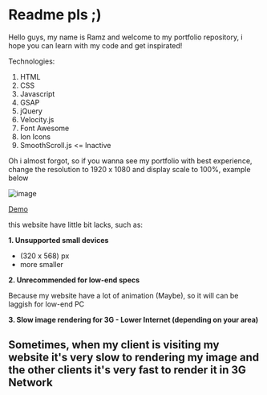 # Readme pls ;)

Hello guys, my name is Ramz and welcome to my portfolio repository, i hope you can learn with my code and get inspirated!

Technologies:
1. HTML
2. CSS
3. Javascript
4. GSAP
5. jQuery
6. Velocity.js
7. Font Awesome
8. Ion Icons
9. SmoothScroll.js <= Inactive

Oh i almost forgot, so if you wanna see my portfolio with best experience, change the resolution to 1920 x 1080 and display scale to 100%, example below

![image](https://user-images.githubusercontent.com/97384153/149063086-1a1812f3-9b3d-490d-9013-5dbb501d12a7.png)


[Demo](https://ramadityo.github.io/)

this website have little bit lacks, such as:

**1. Unsupported small devices** 
   - (320 x 568) px
   - more smaller

**2. Unrecommended for low-end specs**

   Because my website have a lot of animation (Maybe), so it will can be laggish for low-end PC

**3. Slow image rendering for 3G - Lower Internet (depending on your area)**
   
   Sometimes, when my client is visiting my website it's very slow to rendering my image and the other clients it's very fast to render it in 3G Network
   ---
